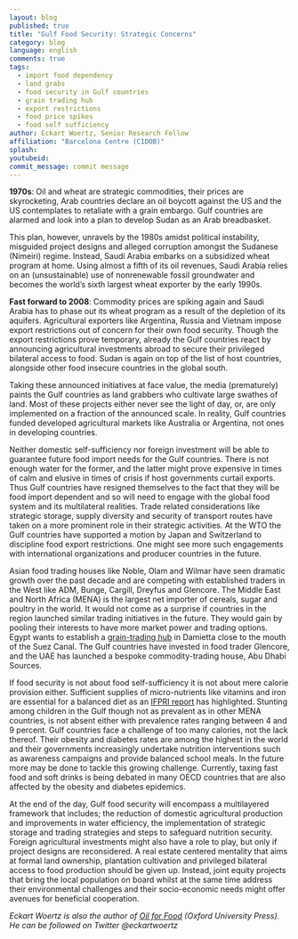 ```yaml
---
layout: blog
published: true
title: "Gulf Food Security: Strategic Concerns"
category: blog
language: english
comments: true
tags: 
  - import food dependency
  - land grabs
  - food security in Gulf countries
  - grain trading hub
  - export restrictions
  - food price spikes
  - food self sufficiency
author: Eckart Woertz, Senior Research Fellow
affiliation: "Barcelona Centre (CIDOB)"
splash: 
youtubeid: 
commit_message: commit message
---
```

**1970s**: Oil and wheat are strategic commodities, their prices are skyrocketing, Arab countries declare an oil boycott against the US and the US contemplates to retaliate with a grain embargo. Gulf countries are alarmed and look into a plan to develop Sudan as an Arab breadbasket. 
<!-- more -->

This plan, however, unravels by the 1980s amidst political instability, misguided project designs and alleged corruption amongst the Sudanese (Nimeiri) regime. Instead, Saudi Arabia embarks on a subsidized wheat program at home. Using almost a fifth of its oil revenues, Saudi Arabia relies on an (unsustainable) use of nonrenewable fossil groundwater and becomes the world’s sixth largest wheat exporter by the early 1990s.

**Fast forward to 2008**: Commodity prices are spiking again and Saudi Arabia has to phase out its wheat program as a result of the depletion of its aquifers. Agricultural exporters like Argentina, Russia and Vietnam impose export restrictions out of concern for their own food security. Though the export restrictions prove temporary, already the Gulf countries react by announcing agricultural investments abroad to secure their privileged bilateral access to food. Sudan is again on top of the list of host countries, alongside other food insecure countries in the global south. 

Taking these announced initiatives at face value, the media (prematurely) paints the Gulf countries as land grabbers who cultivate large swathes of land. Most of these projects either never see the light of day, or, are only implemented on a fraction of the announced scale. In reality, Gulf countries funded developed agricultural markets like Australia or Argentina, not ones in developing countries.

Neither domestic self-sufficiency nor foreign investment will be able to guarantee future food import needs for the Gulf countries. There is not enough water for the former, and the latter might prove expensive in times of calm and elusive in times of crisis if host governments curtail exports. Thus Gulf countries have resigned themselves to the fact that they will be food import dependent and so will need to engage with the global food system and its multilateral realities. Trade related considerations like strategic storage, supply diversity and security of transport routes have taken on a more prominent role in their strategic activities. At the WTO the Gulf countries have supported a motion by Japan and Switzerland to discipline food export restrictions. One might see more such engagements with international organizations and producer countries in the future. 

Asian food trading houses like Noble, Olam and Wilmar have seen dramatic growth over the past decade and are competing with established traders in the West like ADM, Bunge, Cargill, Dreyfus and Glencore. The Middle East and North Africa (MENA) is the largest net importer of cereals, sugar and poultry in the world. It would not come as a surprise if countries in the region launched similar trading initiatives in the future. They would gain by pooling their interests to have more market power and trading options. Egypt wants to establish a [grain-trading hub](http://www.egyptembassy.net/news/new-logistic-center-for-cereals-and-grains-trade-located-in-damietta/) in Damietta close to the mouth of the Suez Canal. The Gulf countries have invested in food trader Glencore, and the UAE has launched a bespoke commodity-trading house, Abu Dhabi Sources.

If food security is not about food self-sufficiency it is not about mere calorie provision either. Sufficient supplies of micro-nutrients like vitamins and iron are essential for a balanced diet as an [IFPRI report](http://www.ifpri.org/sites/default/files/publications/pr25.pdf) has highlighted. Stunting among children in the Gulf though not as prevalent as in other MENA countries, is not absent either with prevalence rates ranging between 4 and 9 percent. Gulf countries face a challenge of too many calories, not the lack thereof. Their obesity and diabetes rates are among the highest in the world and their governments increasingly undertake nutrition interventions such as awareness campaigns and provide balanced school meals. In the future more may be done to tackle this growing challenge. Currently, taxing fast food and soft drinks is being debated in many OECD countries that are also affected by the obesity and diabetes epidemics. 

At the end of the day, Gulf food security will encompass a multilayered framework that includes; the reduction of domestic agricultural production and improvements in water efficiency, the implementation of strategic storage and trading strategies and steps to safeguard nutrition security. Foreign agricultural investments might also have a role to play, but only if project designs are reconsidered. A real estate centered mentality that aims at formal land ownership, plantation cultivation and privileged bilateral access to food production should be given up. Instead, joint equity projects that bring the local population on board whilst at the same time address their environmental challenges and their socio-economic needs might offer avenues for beneficial cooperation.


_Eckart Woertz is also the author of [Oil for Food](http://ukcatalogue.oup.com/product/9780198729396.do) (Oxford University Press). He can be followed on Twitter @eckartwoertz_